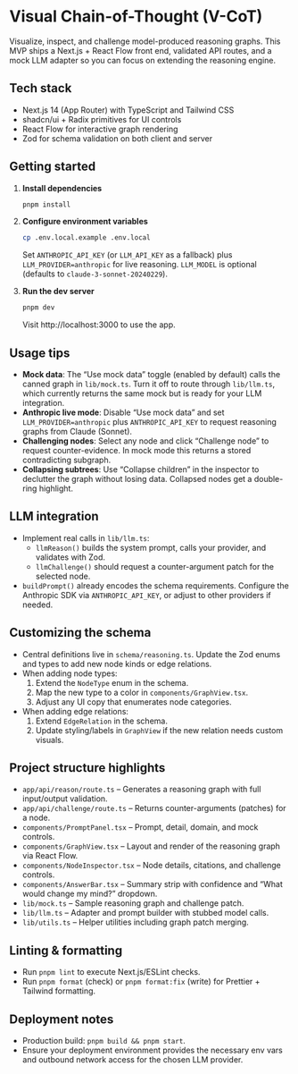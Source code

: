 # Visual Chain-of-Thought (V-CoT)

Visualize, inspect, and challenge model-produced reasoning graphs. This MVP ships a Next.js + React Flow front end, validated API routes, and a mock LLM adapter so you can focus on extending the reasoning engine.

## Tech stack

- Next.js 14 (App Router) with TypeScript and Tailwind CSS
- shadcn/ui + Radix primitives for UI controls
- React Flow for interactive graph rendering
- Zod for schema validation on both client and server

## Getting started

1. **Install dependencies**
   ```bash
   pnpm install
   ```
2. **Configure environment variables**
   ```bash
   cp .env.local.example .env.local
   ```
   Set `ANTHROPIC_API_KEY` (or `LLM_API_KEY` as a fallback) plus `LLM_PROVIDER=anthropic` for live reasoning. `LLM_MODEL` is optional (defaults to `claude-3-sonnet-20240229`).

3. **Run the dev server**
   ```bash
   pnpm dev
   ```
   Visit http://localhost:3000 to use the app.

## Usage tips

- **Mock data**: The “Use mock data” toggle (enabled by default) calls the canned graph in `lib/mock.ts`. Turn it off to route through `lib/llm.ts`, which currently returns the same mock but is ready for your LLM integration.
- **Anthropic live mode**: Disable “Use mock data” and set `LLM_PROVIDER=anthropic` plus `ANTHROPIC_API_KEY` to request reasoning graphs from Claude (Sonnet).
- **Challenging nodes**: Select any node and click “Challenge node” to request counter-evidence. In mock mode this returns a stored contradicting subgraph.
- **Collapsing subtrees**: Use “Collapse children” in the inspector to declutter the graph without losing data. Collapsed nodes get a double-ring highlight.

## LLM integration

- Implement real calls in `lib/llm.ts`:
  - `llmReason()` builds the system prompt, calls your provider, and validates with Zod.
  - `llmChallenge()` should request a counter-argument patch for the selected node.
- `buildPrompt()` already encodes the schema requirements. Configure the Anthropic SDK via `ANTHROPIC_API_KEY`, or adjust to other providers if needed.

## Customizing the schema

- Central definitions live in `schema/reasoning.ts`. Update the Zod enums and types to add new node kinds or edge relations.
- When adding node types:
  1. Extend the `NodeType` enum in the schema.
  2. Map the new type to a color in `components/GraphView.tsx`.
  3. Adjust any UI copy that enumerates node categories.
- When adding edge relations:
  1. Extend `EdgeRelation` in the schema.
  2. Update styling/labels in `GraphView` if the new relation needs custom visuals.

## Project structure highlights

- `app/api/reason/route.ts` – Generates a reasoning graph with full input/output validation.
- `app/api/challenge/route.ts` – Returns counter-arguments (patches) for a node.
- `components/PromptPanel.tsx` – Prompt, detail, domain, and mock controls.
- `components/GraphView.tsx` – Layout and render of the reasoning graph via React Flow.
- `components/NodeInspector.tsx` – Node details, citations, and challenge controls.
- `components/AnswerBar.tsx` – Summary strip with confidence and “What would change my mind?” dropdown.
- `lib/mock.ts` – Sample reasoning graph and challenge patch.
- `lib/llm.ts` – Adapter and prompt builder with stubbed model calls.
- `lib/utils.ts` – Helper utilities including graph patch merging.

## Linting & formatting

- Run `pnpm lint` to execute Next.js/ESLint checks.
- Run `pnpm format` (check) or `pnpm format:fix` (write) for Prettier + Tailwind formatting.

## Deployment notes

- Production build: `pnpm build && pnpm start`.
- Ensure your deployment environment provides the necessary env vars and outbound network access for the chosen LLM provider.
